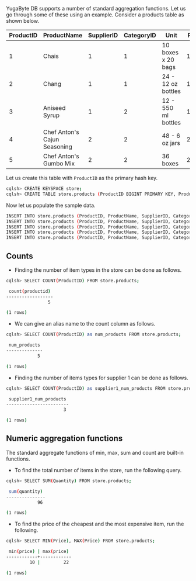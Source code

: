 

YugaByte DB supports a number of standard aggregation functions. Let us go through some of these using an example. Consider a products table as shown below.

| ProductID | ProductName          | SupplierID | CategoryID | Unit | Price | Quantity
| ---       | ---                  | ---        | ---        | ---  | --- | ---
| 1 | Chais                        | 1 | 1 | 10 boxes x 20 bags  | 18    | 25
| 2 | Chang                        | 1 | 1 | 24 - 12 oz bottles  | 19    | 12
| 3 | Aniseed Syrup                | 1 | 2 | 12 - 550 ml bottles | 10    | 10
| 4 | Chef Anton's Cajun Seasoning | 2 | 2 | 48 - 6 oz jars      | 22    | 9
| 5 | Chef Anton's Gumbo Mix       | 2 | 2 | 36 boxes            | 21.35 | 40


Let us create this table with `ProductID` as the primary hash key.

```sh
cqlsh> CREATE KEYSPACE store;
cqlsh> CREATE TABLE store.products (ProductID BIGINT PRIMARY KEY, ProductName VARCHAR, SupplierID INT, CategoryID INT, Unit TEXT, Price FLOAT, Quantity INT);
```

Now let us populate the sample data.

```sh
INSERT INTO store.products (ProductID, ProductName, SupplierID, CategoryID, Unit, Price, Quantity) VALUES (1, 'Chais', 1, 1, '10 boxes x 20 bags', 18, 25);
INSERT INTO store.products (ProductID, ProductName, SupplierID, CategoryID, Unit, Price, Quantity) VALUES (2, 'Chang', 1, 1, '24 - 12 oz bottles', 19, 12);
INSERT INTO store.products (ProductID, ProductName, SupplierID, CategoryID, Unit, Price, Quantity) VALUES (3, 'Aniseed Syrup', 1, 2, '12 - 550 ml bottles', 10, 10);
INSERT INTO store.products (ProductID, ProductName, SupplierID, CategoryID, Unit, Price, Quantity) VALUES (4, 'Chef Anton''s Cajun Seasoning', 2, 2, '48 - 6 oz jars', 22, 9);
INSERT INTO store.products (ProductID, ProductName, SupplierID, CategoryID, Unit, Price, Quantity) VALUES (5, 'Chef Anton''s Gumbo Mix', 2, 2, '36 boxes', 21.35, 40);
```


## Counts

- Finding the number of item types in the store can be done as follows.

```sh
cqlsh> SELECT COUNT(ProductID) FROM store.products;

 count(productid)
------------------
                5

(1 rows)
```

- We can give an alias name to the count column as follows.

```sh
cqlsh> SELECT COUNT(ProductID) as num_products FROM store.products;

 num_products
--------------
            5

(1 rows)
```


- Finding the number of items types for supplier 1 can be done as follows.

```sh
cqlsh> SELECT COUNT(ProductID) as supplier1_num_products FROM store.products WHERE SupplierID=1;

 supplier1_num_products
------------------------
                      3

(1 rows)
```


## Numeric aggregation functions

The standard aggregate functions of min, max, sum and count are built-in functions.

- To find the total number of items in the store, run the following query.

```sh
cqlsh> SELECT SUM(Quantity) FROM store.products;

 sum(quantity)
---------------
            96

(1 rows)
```

- To find the price of the cheapest and the most expensive item, run the following.

```sh
cqlsh> SELECT MIN(Price), MAX(Price) FROM store.products;

 min(price) | max(price)
------------+------------
         10 |         22

(1 rows)
```
